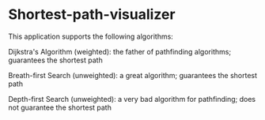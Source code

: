 # Shortest-path-visualizer
This application supports the following algorithms:

Dijkstra's Algorithm (weighted): the father of pathfinding algorithms; guarantees the shortest path

Breath-first Search (unweighted): a great algorithm; guarantees the shortest path

Depth-first Search (unweighted): a very bad algorithm for pathfinding; does not guarantee the shortest path
